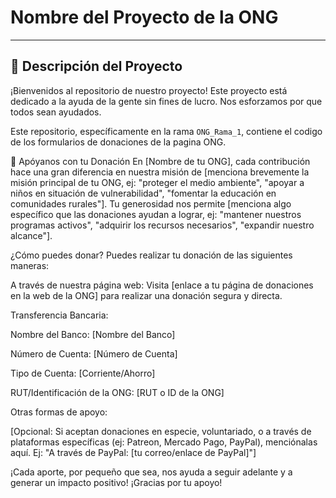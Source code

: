 # Nombre del Proyecto de la ONG

---

## 📄 Descripción del Proyecto

¡Bienvenidos al repositorio de nuestro proyecto! Este proyecto está dedicado a la ayuda de la gente sin fines de lucro. Nos esforzamos por que todos sean ayudados.

Este repositorio, específicamente en la rama `ONG_Rama_1`, contiene el codigo de los formularios de donaciones de la pagina ONG.


💖 Apóyanos con tu Donación
En [Nombre de tu ONG], cada contribución hace una gran diferencia en nuestra misión de [menciona brevemente la misión principal de tu ONG, ej: "proteger el medio ambiente", "apoyar a niños en situación de vulnerabilidad", "fomentar la educación en comunidades rurales"]. Tu generosidad nos permite [menciona algo específico que las donaciones ayudan a lograr, ej: "mantener nuestros programas activos", "adquirir los recursos necesarios", "expandir nuestro alcance"].

¿Cómo puedes donar?
Puedes realizar tu donación de las siguientes maneras:

A través de nuestra página web: Visita [enlace a tu página de donaciones en la web de la ONG] para realizar una donación segura y directa.

Transferencia Bancaria:

Nombre del Banco: [Nombre del Banco]

Número de Cuenta: [Número de Cuenta]

Tipo de Cuenta: [Corriente/Ahorro]

RUT/Identificación de la ONG: [RUT o ID de la ONG]

Otras formas de apoyo:

[Opcional: Si aceptan donaciones en especie, voluntariado, o a través de plataformas específicas (ej: Patreon, Mercado Pago, PayPal), menciónalas aquí. Ej: "A través de PayPal: [tu correo/enlace de PayPal]"]

¡Cada aporte, por pequeño que sea, nos ayuda a seguir adelante y a generar un impacto positivo! ¡Gracias por tu apoyo!
